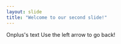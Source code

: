 ```yaml
---
layout: slide
title: "Welcome to our second slide!"
---
```

Onplus's text
Use the left arrow to go back!
